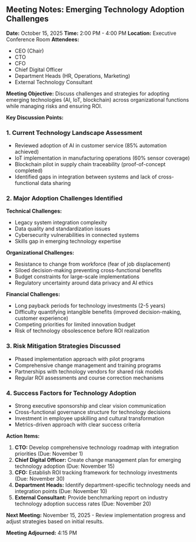 ## Meeting Notes: Emerging Technology Adoption Challenges

**Date:** October 15, 2025
**Time:** 2:00 PM - 4:00 PM
**Location:** Executive Conference Room
**Attendees:**
- CEO (Chair)
- CTO
- CFO
- Chief Digital Officer
- Department Heads (HR, Operations, Marketing)
- External Technology Consultant

**Meeting Objective:**
Discuss challenges and strategies for adopting emerging technologies (AI, IoT, blockchain) across organizational functions while managing risks and ensuring ROI.

**Key Discussion Points:**

### 1. Current Technology Landscape Assessment
- Reviewed adoption of AI in customer service (85% automation achieved)
- IoT implementation in manufacturing operations (60% sensor coverage)
- Blockchain pilot in supply chain traceability (proof-of-concept completed)
- Identified gaps in integration between systems and lack of cross-functional data sharing

### 2. Major Adoption Challenges Identified
**Technical Challenges:**
- Legacy system integration complexity
- Data quality and standardization issues
- Cybersecurity vulnerabilities in connected systems
- Skills gap in emerging technology expertise

**Organizational Challenges:**
- Resistance to change from workforce (fear of job displacement)
- Siloed decision-making preventing cross-functional benefits
- Budget constraints for large-scale implementations
- Regulatory uncertainty around data privacy and AI ethics

**Financial Challenges:**
- Long payback periods for technology investments (2-5 years)
- Difficulty quantifying intangible benefits (improved decision-making, customer experience)
- Competing priorities for limited innovation budget
- Risk of technology obsolescence before ROI realization

### 3. Risk Mitigation Strategies Discussed
- Phased implementation approach with pilot programs
- Comprehensive change management and training programs
- Partnerships with technology vendors for shared risk models
- Regular ROI assessments and course correction mechanisms

### 4. Success Factors for Technology Adoption
- Strong executive sponsorship and clear vision communication
- Cross-functional governance structure for technology decisions
- Investment in employee upskilling and cultural transformation
- Metrics-driven approach with clear success criteria

**Action Items:**

1. **CTO:** Develop comprehensive technology roadmap with integration priorities (Due: November 1)
2. **Chief Digital Officer:** Create change management plan for emerging technology adoption (Due: November 15)
3. **CFO:** Establish ROI tracking framework for technology investments (Due: November 30)
4. **Department Heads:** Identify department-specific technology needs and integration points (Due: November 10)
5. **External Consultant:** Provide benchmarking report on industry technology adoption success rates (Due: November 20)

**Next Meeting:** November 15, 2025 - Review implementation progress and adjust strategies based on initial results.

**Meeting Adjourned:** 4:15 PM

